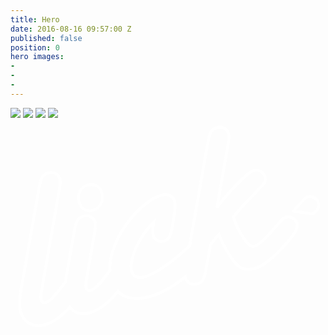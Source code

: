 ```yaml
---
title: Hero
date: 2016-08-16 09:57:00 Z
published: false
position: 0
hero images:
-
-
-
---
```


<div class="hero" id="slideshow">
    <img class="hero__image js-animating" src="{{ "/img/ice-cream.jpg" | prepend: site.baseurl }}">
    <img class="hero__image" src="{{ "/img/jelly-beans.jpg" | prepend: site.baseurl }}">
    <img class="hero__image" src="{{ "/img/honey.jpg" | prepend: site.baseurl }}">
    <img class="hero__image" src="{{ "/img/grass.jpg" | prepend: site.baseurl }}">
    <svg class="hero__logo" xmlns="http://www.w3.org/2000/svg" viewBox="0 0 327 219">
        <g fill="none" stroke="#ffffff" stroke-width="3">
            <path class="path-dot draw-dot" d="M85.47,94c3.98-1.07,6.79-3.34,8.44-6.83c1.65-3.47,1.92-7.29,0.8-11.44c-0.89-3.3-2.66-5.69-5.32-7.15
  c-2.66-1.45-5.59-1.76-8.81-0.9c-3.81,1.03-6.61,3.18-8.39,6.47c-1.79,3.29-2.12,7.06-0.99,11.29c0.91,3.39,2.69,5.88,5.34,7.48
  C79.21,94.53,82.17,94.89,85.47,94" />
            <path class="path draw" d="M286.38,101.07c-1.36,0.37-2.51,0.97-3.46,1.81c-0.94,0.84-3.19,3.28-6.73,7.32
  c-11.34,13.09-19.04,20.18-23.1,21.28c-1.61,0.43-3.18,0.06-4.72-1.11c-1.54-1.17-3.49-3.47-5.87-6.92
  c-4.57-6.56-8.32-13.97-11.27-22.24l0.93-1.06c4.46-5.64,7.81-9.57,10.02-11.8l9.14-9.51l6.43-6.89c3.38-3.27,5.46-5.63,6.25-7.11
  c0.78-1.48,0.88-3.27,0.32-5.38c-0.43-1.6-1.25-3.02-2.42-4.24c-1.19-1.22-2.62-2.08-4.3-2.58c-1.67-0.5-3.28-0.55-4.79-0.14
  c-3.38,0.91-9.33,5.77-17.82,14.6c-9.84,10.26-16.74,18.32-20.69,24.19l11.51-65.45c0.99-5.43,1.21-9.16,0.66-11.19
  c-0.73-2.7-2.23-4.65-4.5-5.86c-2.27-1.2-4.79-1.42-7.58-0.67c-2.88,0.77-4.94,2.2-6.19,4.3c-1.24,2.1-2.43,6.16-3.53,12.15
  l-18.78,106.68c-0.6,0.48-1.21,0.95-1.84,1.51l-10.56,9.21c-5.53,4.75-11.42,9.09-17.7,13.04c-6.32,4.15-11.67,6.8-16.07,7.98
  c-7.68,2.06-12.37-0.03-14.04-6.27c-0.98-3.63-0.54-8.56,1.32-14.81c1.86-6.24,4.7-12.52,8.53-18.85
  c3.83-6.31,8.2-11.82,13.1-16.48c-1.06,6.18-1.22,10.66-0.47,13.45c0.64,2.37,2.04,4.12,4.2,5.27c2.16,1.13,4.59,1.34,7.3,0.61
  c3.89-1.04,6.36-4.46,7.43-10.29l1.13-6.42l1.72-10.26c0.1-0.3,0.37-2.54,0.78-6.73c0.2-3.32,0.07-5.83-0.38-7.51
  c-0.75-2.8-2.35-4.79-4.81-5.99c-2.44-1.2-5.32-1.36-8.62-0.48c-5.22,1.41-11.11,4.73-17.63,9.96
  c-6.51,5.24-12.4,11.41-17.64,18.53c-4.81,6.37-8.81,13.1-11.98,20.19c-3.16,7.1-5.19,13.9-6.08,20.38
  c-0.45,3.26-0.6,6.38-0.46,9.34c-0.75,0.99-1.55,2.05-2.41,3.23c-7.86,10.53-13.61,16.29-17.23,17.26c-2.62,0.7-4.29-0.3-5.01-3
  c-0.43-1.6-0.29-4.45,0.43-8.54l8.32-47.88c1.01-5.34,1.24-9.06,0.67-11.18c-0.72-2.69-2.23-4.64-4.56-5.82
  c-2.31-1.19-4.82-1.42-7.52-0.7c-2.88,0.77-4.95,2.23-6.23,4.39s-2.44,6.19-3.49,12.08l-8.33,46.91c-0.29,1.73-0.49,3.32-0.7,4.93
  c-0.95,1.22-1.96,2.54-3.09,4.1c-4.49,5.92-7.95,10.12-10.4,12.64c-2.45,2.51-4.73,4.06-6.83,4.62c-2.62,0.71-4.29-0.28-5.02-2.99
  c-0.43-1.61-0.29-4.45,0.43-8.53L50.6,72.86c1.03-5.26,1.25-8.98,0.66-11.18c-0.72-2.7-2.23-4.65-4.49-5.86
  c-2.28-1.19-4.8-1.42-7.59-0.67c-2.87,0.77-4.94,2.2-6.18,4.31c-1.24,2.09-2.42,6.15-3.52,12.14L11.02,175.97
  c-0.95,5.6-1.47,10.18-1.56,13.73c-0.09,3.55,0.25,6.73,0.99,9.51c1.5,5.57,4.56,9.64,9.19,12.21c4.63,2.56,9.91,3.04,15.83,1.45
  c8.54-2.29,17.17-8.38,25.89-18.17c1.4,1.65,3.02,3.08,4.98,4.18c4.59,2.58,9.89,3.05,15.89,1.44c9.65-2.59,19.42-9.97,29.3-22.14
  c0.21,0.22,0.39,0.47,0.6,0.68c3.61,3.46,8.12,5.6,13.55,6.4c5.43,0.82,11.48,0.32,18.16-1.47c6.41-1.72,13-4.51,19.76-8.36
  c5.71-3.25,11.65-7.35,17.77-12.18c0.02,0.16,0.03,0.38,0.07,0.52c0.73,2.71,2.23,4.67,4.51,5.92c2.29,1.24,4.82,1.49,7.61,0.74
  c2.87-0.77,4.94-2.26,6.21-4.45c1.27-2.19,2.43-6.2,3.5-12.02l4.3-23.99l0.28-0.48c2.92-3.95,5.76-7.38,8.51-10.3
  c4.23,10.38,9.1,19.26,14.62,26.65c3.27,4.38,6.61,7.22,10.02,8.52c3.44,1.3,7.43,1.33,12,0.11c4.4-1.18,8.81-3.43,13.27-6.76
  c4.46-3.32,9.82-8.33,16.09-15c6.33-6.76,10.6-12.02,12.76-15.72c2.18-3.71,2.91-6.92,2.18-9.62c-0.58-2.2-2.01-3.95-4.26-5.24
  C290.8,100.84,288.58,100.48,286.38,101.07" />
            <path class="path-splash draw-splash" d="M307.82,80.34c-2.06,0.62-14.91,15.49-14.91,15.49c2.02-1.71,18.05,2.03,20.06,1.67
  c4.47-0.8,8.14-6.64,6.72-11.38C318.27,81.39,312.96,78.8,307.82,80.34" />
        </g>
    </svg>
</div>
